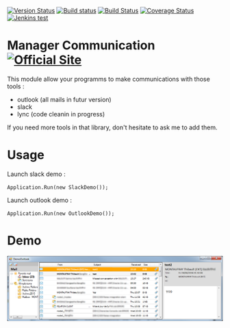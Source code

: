 [![Version Status](https://img.shields.io/nuget/v/Droid_Communication.svg)](https://www.nuget.org/packages/Droid_Communication/)  [![Build status](https://ci.appveyor.com/api/projects/status/k1fui8m5t0k7t392?svg=true)](https://ci.appveyor.com/project/ThibaultMontaufray/Droid-communication) [![Build Status](https://travis-ci.org/ThibaultMontaufray/Droid-Communication.svg?branch=master)](https://travis-ci.org/ThibaultMontaufray/Droid-Communication) [![Coverage Status](https://coveralls.io/repos/github/ThibaultMontaufray/Droid-Communication/badge.svg?branch=master)](https://coveralls.io/github/ThibaultMontaufray/Droid-Communication?branch=master) [![Jenkins test](https://img.shields.io/jenkins/t/http/94.247.180.137:8080/CI-Droid-Communication.svg)](http://94.247.180.137:8080/job/CI-Droid-Communication/)

# Manager Communication [![Official Site](https://img.shields.io/badge/site-servodroid.com-orange.svg)](http://servodroid.com)

This module allow your programms to make communications with those tools :
 - outlook (all mails in futur version)
 - slack
 - lync (code cleanin in progress)
 
If you need more tools in that library, don't hesitate to ask me to add them.

# Usage

Launch slack demo  : 
```chsarp
Application.Run(new SlackDemo());
```

Launch outlook demo : 
```chsarp
Application.Run(new OutlookDemo());
```

# Demo

<img src="./Demo1.png" />
